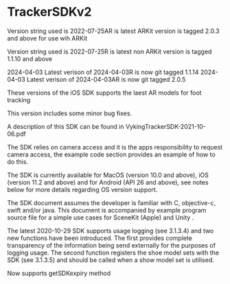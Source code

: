 # TrackerSDKv2

Version string used is 2022-07-25AR is latest ARKit version is tagged 2.0.3 and above for use wih ARKit

Version string used is 2022-07-25R is latest non ARKit version is tagged 1.1.10 and above

2024-04-03 Latest verison of 2024-04-03R  is now git tagged 1.1.14
2024-04-03 Latest verison of 2024-04-03AR is now git tagged 2.0.5 

These versions of the iOS SDK supports the laest AR models for foot tracking

This version includes some minor bug fixes.

A description of this SDK can be found in VykingTrackerSDK-2021-10-06.pdf

The SDK relies on camera access and it is the apps responsibility to request camera access, the example code section provides an example of how to do this.

The SDK is currently available for MacOS (version 10.0 and above), iOS (version 11.2 and above) and for Android (API 26 and above), see notes below for more details regarding OS version support.

The SDK document assumes the developer is familiar with C, objective-c, swift and/or java. This document is accompanied by example program source file for a simple use cases for SceneKit (Apple) and Unity .

The latest 2020-10-29 SDK supports usage logging (see 3.1.3.4) and two new functions have been introduced. The first provides complete transparency of the information being send externally for the purposes of logging usage. The second function registers the shoe model sets with the SDK (see 3.1.3.5) and should be called when a show model set is utilised.

Now supports getSDKexpiry method

